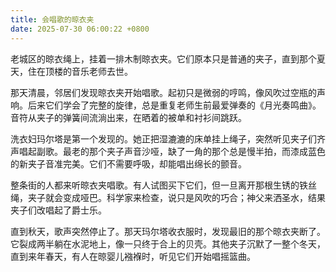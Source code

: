 ```yaml
---
title: 会唱歌的晾衣夹
date: 2025-07-30 06:00:22 +0800
---
```


老城区的晾衣绳上，挂着一排木制晾衣夹。它们原本只是普通的夹子，直到那个夏天，住在顶楼的音乐老师去世。

那天清晨，邻居们发现晾衣夹开始唱歌。起初只是微弱的哼鸣，像风吹过空瓶的声响。后来它们学会了完整的旋律，总是重复老师生前最爱弹奏的《月光奏鸣曲》。音符从夹子的弹簧间流淌出来，在晒着的被单和衬衫间跳跃。

洗衣妇玛尔塔是第一个发现的。她正把湿漉漉的床单挂上绳子，突然听见夹子们齐声唱起副歌。最老的那个夹子声音沙哑，缺了一角的那个总是慢半拍，而漆成蓝色的新夹子音准完美。它们不需要呼吸，却能唱出绵长的颤音。

整条街的人都来听晾衣夹唱歌。有人试图买下它们，但一旦离开那根生锈的铁丝绳，夹子就会变成哑巴。科学家来检查，说只是风吹的巧合；神父来洒圣水，结果夹子们改唱起了爵士乐。

直到秋天，歌声突然停止了。那天玛尔塔收衣服时，发现最旧的那个晾衣夹断了。它裂成两半躺在水泥地上，像一只终于合上的贝壳。其他夹子沉默了一整个冬天，直到来年春天，有人在晾婴儿襁褓时，听见它们开始唱摇篮曲。
